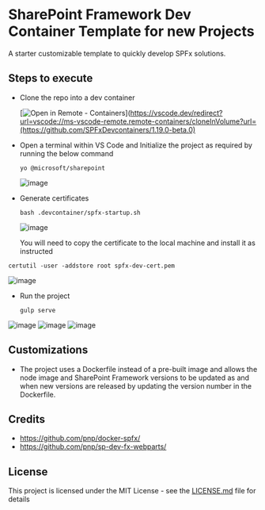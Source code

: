 # SharePoint Framework Dev Container Template for new Projects

A starter customizable template to quickly develop SPFx solutions. 

## Steps to execute
* Clone the repo into a dev container

   [![Open in Remote - Containers](https://img.shields.io/static/v1?style=for-the-badge&label=Remote%20-%20Containers&message=Open&color=blue&logo=visualstudiocode)](https://vscode.dev/redirect?url=vscode://ms-vscode-remote.remote-containers/cloneInVolume?url=(https://github.com/SPFxDevcontainers/1.19.0-beta.0)

* Open a terminal within VS Code and Initialize the project as required by running the below command

    ```
    yo @microsoft/sharepoint
    ```
    ![image](https://github.com/shajumohamed/spfxdevcon/assets/2860546/fb9b0106-5a7c-47ca-9dae-7aa3ef8f528e)

* Generate certificates

  ```
  bash .devcontainer/spfx-startup.sh
  ```
  ![image](https://github.com/shajumohamed/spfxdevcon/assets/2860546/2c435517-ab4b-47f1-a596-d78900eefa99)

  You will need to copy the certificate to the local machine and install it as instructed
```
certutil -user -addstore root spfx-dev-cert.pem
```
![image](https://github.com/shajumohamed/spfxdevcon/assets/2860546/86cbbbb4-1701-4ba6-b730-b4e8e46bcb6b)


* Run the project
  ```
  gulp serve
  ```
![image](https://github.com/shajumohamed/spfxdevcon/assets/2860546/277c9bf8-694f-4239-aa44-cd21f2688eb3)
![image](https://github.com/shajumohamed/spfxdevcon/assets/2860546/e23538ef-8908-4815-a7f4-392076d59a84)
![image](https://github.com/shajumohamed/spfxdevcon/assets/2860546/b2895880-f8bb-4e10-a2a7-d880946ba575)

## Customizations
* The project uses a Dockerfile instead of a pre-built image and allows the node image and SharePoint Framework versions to be updated as and when new versions are released by updating the version number in the Dockerfile.


## Credits 

* https://github.com/pnp/docker-spfx/
* https://github.com/pnp/sp-dev-fx-webparts/


## License

This project is licensed under the MIT License - see the [LICENSE.md](LICENSE.md) file for details

  
